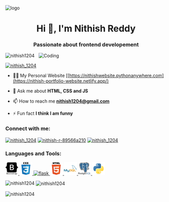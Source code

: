 ![logo](https://github.com/nithish1204/nithish1204/blob/main/githubbanner.png)
<h1 align="center">Hi 👋, I'm Nithish Reddy</h1>
<h3 align="center">Passionate about frontend developement</h3>
<img align="right" alt="Coding" width="400" src="https://cdn.dribbble.com/users/1162077/screenshots/5403918/focus-animation.gif">

<p align="left"> <img src="https://komarev.com/ghpvc/?username=nithish1204&label=Profile%20views&color=0e75b6&style=flat" alt="nithish1204" /> </p>

<p align="left"> <a href="https://twitter.com/nithish_1204" target="blank"><img src="https://img.shields.io/twitter/follow/nithish_1204?logo=twitter&style=for-the-badge" alt="nithish_1204" /></a> </p>

- 👨‍💻 My Personal Website [[https://nithishwebsite.pythonanywhere.com](https://nithish-portfolio-website.netlify.app/)

- 💬 Ask me about **HTML, CSS and JS**

- 📫 How to reach me **nithish1204@gmail.com**

- ⚡️ Fun fact **I think I am funny**

<h3 align="left">Connect with me:</h3>
<p align="left">
<a href="https://twitter.com/nithish_1204" target="blank"><img align="center" src="https://raw.githubusercontent.com/rahuldkjain/github-profile-readme-generator/master/src/images/icons/Social/twitter.svg" alt="nithish_1204" height="30" width="40" /></a>
<a href="https://linkedin.com/in/nithish-r-89566a210" target="blank"><img align="center" src="https://raw.githubusercontent.com/rahuldkjain/github-profile-readme-generator/master/src/images/icons/Social/linked-in-alt.svg" alt="nithish-r-89566a210" height="30" width="40" /></a>
<a href="https://instagram.com/nithish_1204" target="blank"><img align="center" src="https://raw.githubusercontent.com/rahuldkjain/github-profile-readme-generator/master/src/images/icons/Social/instagram.svg" alt="nithish_1204" height="30" width="40" /></a>
</p>

<h3 align="left">Languages and Tools:</h3>
<p align="left"> <a href="https://getbootstrap.com" target="_blank" rel="noreferrer"> <img src="https://raw.githubusercontent.com/devicons/devicon/master/icons/bootstrap/bootstrap-plain-wordmark.svg" alt="bootstrap" width="40" height="40"/> </a> <a href="https://www.w3schools.com/css/" target="_blank" rel="noreferrer"> <img src="https://raw.githubusercontent.com/devicons/devicon/master/icons/css3/css3-original-wordmark.svg" alt="css3" width="40" height="40"/> </a> <a href="https://flask.palletsprojects.com/" target="_blank" rel="noreferrer"> <img src="https://www.vectorlogo.zone/logos/pocoo_flask/pocoo_flask-icon.svg" alt="flask" width="40" height="40"/> </a> <a href="https://www.w3.org/html/" target="_blank" rel="noreferrer"> <img src="https://raw.githubusercontent.com/devicons/devicon/master/icons/html5/html5-original-wordmark.svg" alt="html5" width="40" height="40"/> </a> <a href="https://www.mysql.com/" target="_blank" rel="noreferrer"> <img src="https://raw.githubusercontent.com/devicons/devicon/master/icons/mysql/mysql-original-wordmark.svg" alt="mysql" width="40" height="40"/> </a> <a href="https://www.postgresql.org" target="_blank" rel="noreferrer"> <img src="https://raw.githubusercontent.com/devicons/devicon/master/icons/postgresql/postgresql-original-wordmark.svg" alt="postgresql" width="40" height="40"/> </a> <a href="https://www.python.org" target="_blank" rel="noreferrer"> <img src="https://raw.githubusercontent.com/devicons/devicon/master/icons/python/python-original.svg" alt="python" width="40" height="40"/> </a> </p>

<p><img align="left" src="https://github-readme-stats.vercel.app/api/top-langs?username=nithish1204&show_icons=true&locale=en&layout=compact" alt="nithish1204" /></p>

<p>&nbsp;<img align="center" src="https://github-readme-stats.vercel.app/api?username=nithish1204&show_icons=true&locale=en" alt="nithish1204" /></p>

<p><img align="center" src="https://github-readme-streak-stats.herokuapp.com/?user=nithish1204&" alt="nithish1204" /></p>

